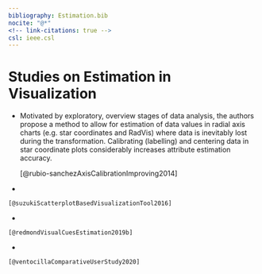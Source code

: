 ```yaml
---
bibliography: Estimation.bib
nocite: "@*"
<!-- link-citations: true -->
csl: ieee.csl
---
```


# Studies on Estimation in Visualization

* Motivated by exploratory, overview stages of data analysis, the authors propose a method to allow for estimation of data values in radial axis charts (e.g. star coordinates and RadVis) where data is inevitably lost during the transformation. Calibrating (labelling) and centering data in star coordinate plots considerably increases attribute estimation accuracy. 

    [@rubio-sanchezAxisCalibrationImproving2014]

*

    [@suzukiScatterplotBasedVisualizationTool2016]

*

    [@redmondVisualCuesEstimation2019b]

*

    [@ventocillaComparativeUserStudy2020]
